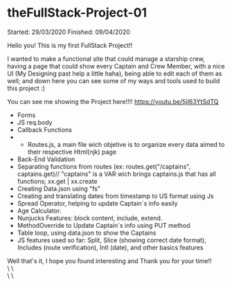 # theFullStack-Project-01

Started: 29/03/2020
Finished: 09/04/2020

Hello you! This is my first FullStack Project!! 

I wanted to make a functional site that could manage a starship crew, having a page that could show every Captain and Crew Member, with a nice UI (My Designing past help a little haha), being able to edit each of them as well; and down here you can see some of my ways and tools used to build this project :)

You can see me showing the Project here!!!!
https://youtu.be/5jI63YtSdTQ

- Forms
- JS req.body
- Callback Functions
- - Routes.js, a main file wich objetive is to organize every data aimed to their respective Html(njk) page
- Back-End Validation
- Separating functions from routes (ex: routes.get("/captains", captains.get)// "captains" is a VAR wich brings captains.js that has all functions; xx.get | xx.create
- Creating Data.json using "fs"
- Creating and translating dates from timestamp to US format using Js
- Spread Operator, helping to update Captain´s info easily
- Age Calculator.
- Nunjucks Features: block content, include, extend. 
- MethodOverride to Update Captain´s info using PUT method
- Table loop, using data.json to show the Captains
- JS features used so far: Split, Slice (showing correct date format), Includes (route verification), Intl (date), and other basics features 

Well that's it, I hope you found interesting and Thank you for your time!!
\
\\
\\
\
\\
\
